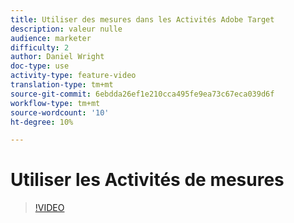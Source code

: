 ```yaml
---
title: Utiliser des mesures dans les Activités Adobe Target
description: valeur nulle
audience: marketer
difficulty: 2
author: Daniel Wright
doc-type: use
activity-type: feature-video
translation-type: tm+mt
source-git-commit: 6ebdda26ef1e210cca495fe9ea73c67eca039d6f
workflow-type: tm+mt
source-wordcount: '10'
ht-degree: 10%

---
```



# Utiliser les Activités de mesures

>[!VIDEO](https://video.tv.adobe.com/v/17380/?quality=12)